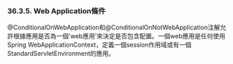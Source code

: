 ### 36.3.5. Web Application條件

@ConditionalOnWebApplication和@ConditionalOnNotWebApplication注解允許根據應用是否為一個'web應用'來決定是否包含配置。一個web應用是任何使用Spring WebApplicationContext，定義一個session作用域或有一個StandardServletEnvironment的應用。
